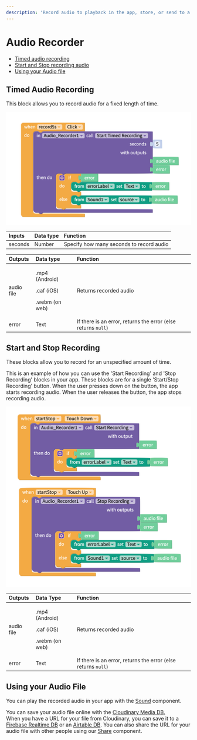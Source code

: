 ```yaml
---
description: 'Record audio to playback in the app, store, or send to a friend'
---
```


# Audio Recorder

* [Timed audio recording](audio-recorder.md#timed-audio-recording)
* [Start and Stop recording audio](audio-recorder.md#start-and-stop-recording)
* [Using your Audio file](audio-recorder.md#using-your-audio-file)

## Timed Audio Recording

This block allows you to record audio for a fixed length of time.

![](.gitbook/assets/audiotimedrecording.png)

| Inputs | Data type | Function |
| :--- | :--- | :--- |
| seconds | Number | Specify how many seconds to record audio |

<table>
  <thead>
    <tr>
      <th style="text-align:left">Outputs</th>
      <th style="text-align:left">Data type</th>
      <th style="text-align:left">Function</th>
    </tr>
  </thead>
  <tbody>
    <tr>
      <td style="text-align:left">audio file</td>
      <td style="text-align:left">
        <p>.mp4 (Android)</p>
        <p>.caf (iOS)</p>
        <p>.webm (on web)</p>
      </td>
      <td style="text-align:left">Returns recorded audio</td>
    </tr>
    <tr>
      <td style="text-align:left">error</td>
      <td style="text-align:left">Text</td>
      <td style="text-align:left">If there is an error, returns the error (else returns <code>null</code>)</td>
    </tr>
  </tbody>
</table>

## Start and Stop Recording

These blocks allow you to record for an unspecified amount of time.

This is an example of how you can use the 'Start Recording' and 'Stop Recording' blocks in your app. These blocks are for a single 'Start/Stop Recording' button. When the user presses down on the button, the app starts recording audio. When the user releases the button, the app stops recording audio.

![](.gitbook/assets/startstoprecording.png)

<table>
  <thead>
    <tr>
      <th style="text-align:left">Outputs</th>
      <th style="text-align:left">Data Type</th>
      <th style="text-align:left">Function</th>
    </tr>
  </thead>
  <tbody>
    <tr>
      <td style="text-align:left">audio file</td>
      <td style="text-align:left">
        <p>.mp4 (Android)</p>
        <p>.caf (iOS)</p>
        <p>.webm (on web)</p>
      </td>
      <td style="text-align:left">Returns recorded audio</td>
    </tr>
    <tr>
      <td style="text-align:left">error</td>
      <td style="text-align:left">Text</td>
      <td style="text-align:left">If there is an error, returns the error (else returns <code>null</code>)</td>
    </tr>
  </tbody>
</table>

## Using your Audio File

You can play the recorded audio in your app with the [Sound](sound.md) component.

You can save your audio file online with the [Cloudinary Media DB.](media-db.md)   
When you have a URL for your file from Cloudinary, you can save it to a [Firebase Realtime DB](realtime-db.md) or an [Airtable DB](spreadsheet.md). You can also share the URL for your audio file with other people using our [Share](share.md) component.

